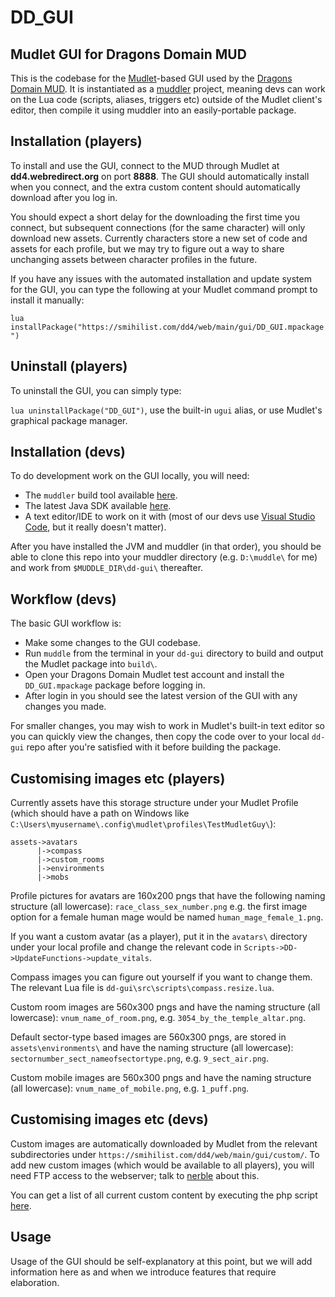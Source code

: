 # DD_GUI

## Mudlet GUI for Dragons Domain MUD

This is the codebase for the [Mudlet](https://www.mudlet.org/)-based GUI used by the [Dragons Domain MUD](https://smihilist.com/dd4/web/main/frame.html). It is instantiated as a [muddler](https://github.com/demonnic/muddler) project, meaning devs can work on the Lua code (scripts, aliases, triggers etc) outside of the Mudlet client's editor, then compile it using muddler into an easily-portable package.


## Installation (players)

To install and use the GUI, connect to the MUD through Mudlet at **dd4.webredirect.org** on port **8888**. The GUI should automatically install when you connect, and the extra custom content should automatically download after you log in. 

You should expect a short delay for the downloading the first time you connect, but subsequent connections (for the same character) will only download new assets. Currently characters store a new set of code and assets for each profile, but we may try to figure out a way to share unchanging assets between character profiles in the future.

If you have any issues with the automated installation and update system for the GUI, you can type the following at your Mudlet command prompt to install it manually:

`lua installPackage("https://smihilist.com/dd4/web/main/gui/DD_GUI.mpackage")`


## Uninstall (players)

To uninstall the GUI, you can simply type:

`lua uninstallPackage("DD_GUI")`, use the built-in `ugui` alias, or use Mudlet's graphical package manager.


## Installation (devs)

To do development work on the GUI locally, you will need:
- The `muddler` build tool available [here](https://github.com/demonnic/muddler).
- The latest Java SDK available [here](https://www.oracle.com/java/technologies/downloads/).
- A text editor/IDE to work on it with (most of our devs use [Visual Studio Code](https://code.visualstudio.com/download), but it really doesn't matter).

After you have installed the JVM and muddler (in that order), you should be able to clone this repo into your muddler directory (e.g. `D:\muddle\` for me) and work from `$MUDDLE_DIR\dd-gui\` thereafter.  


## Workflow (devs)

The basic GUI workflow is:

- Make some changes to the GUI codebase.
- Run `muddle` from the terminal in your `dd-gui` directory to build and output the Mudlet package into `build\`.
- Open your Dragons Domain Mudlet test account and install the `DD_GUI.mpackage` package before logging in.
- After login in you should see the latest version of the GUI with any changes you made.

For smaller changes, you may wish to work in Mudlet's built-in text editor so you can quickly view the changes, then copy the code over to your local `dd-gui` repo after you're satisfied with it before building the package.


## Customising images etc (players)
Currently assets have this storage structure under your Mudlet Profile (which should have a path on Windows like `C:\Users\myusername\.config\mudlet\profiles\TestMudletGuy\`):

```
assets->avatars
      |->compass
      |->custom_rooms
      |->environments
      |->mobs
```

Profile pictures for avatars are 160x200 pngs that have the following naming structure (all lowercase):
`race_class_sex_number.png` e.g. the first image option for a female human mage would be named `human_mage_female_1.png`.

If you want a custom avatar (as a player), put it in the `avatars\` directory under your local profile and change the relevant code in `Scripts->DD->UpdateFunctions->update_vitals`.

Compass images you can figure out yourself if you want to change them.  The relevant Lua file is `dd-gui\src\scripts\compass.resize.lua`.

Custom room images are 560x300 pngs and have the naming structure (all lowercase):
`vnum_name_of_room.png`, e.g. `3054_by_the_temple_altar.png`.

Default sector-type based images are 560x300 pngs, are stored in `assets\environments\` and have the naming structure (all lowercase):
`sectornumber_sect_nameofsectortype.png`, e.g. `9_sect_air.png`.

Custom mobile images are 560x300 pngs and have the naming structure (all lowercase):
`vnum_name_of_mobile.png`, e.g. `1_puff.png`.


## Customising images etc (devs)

Custom images are automatically downloaded by Mudlet from the relevant subdirectories under `https://smihilist.com/dd4/web/main/gui/custom/`. To add new custom images (which would be available to all players), you will need FTP access to the webserver; talk to [nerble](https://github.com/nerble) about this.  

You can get a list of all current custom content by executing the php script [here](https://smihilist.com/dd4/web/main/gui/custom/files.php).


## Usage

Usage of the GUI should be self-explanatory at this point, but we will add information here as and when we introduce features that require elaboration.

